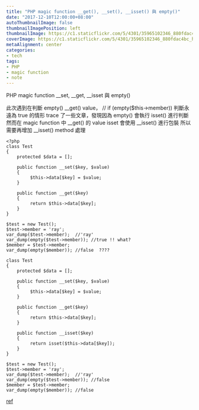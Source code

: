 ```yaml
---
title: "PHP magic function __get(), __set(), __isset() 與 empty()"
date: "2017-12-10T12:00:00+08:00"
autoThumbnailImage: false
thumbnailImagePosition: left
thumbnailImage: https://c1.staticflickr.com/5/4301/35965102346_880fdac4bc_h.jpg
coverImage: https://c1.staticflickr.com/5/4301/35965102346_880fdac4bc_h.jpg
metaAlignment: center
categories:
- tech
tags:
- PHP
- magic function
- note
---
```

PHP magic function __set, __get, __isset 與 empty()

<!--more-->

此次遇到在判斷 empty()  __get() value， // if (empty($this->member)) 判斷永遠為 true 的情形
trace 了一些文章，發現因為 empty() 會執行 isset() 進行判斷
然而在 magic function 中 __get() 的 value isset 會使用 __isset() 進行包裝
所以需要再增加 __isset() method 處理

    <?php
    class Test
    {
        protected $data = [];

        public function __set($key, $value)
        {
             $this->data[$key] = $value;
        }
        
        public function __get($key)
        {
             return $this->data[$key];
        }
    }
    
    $test = new Test();
    $test->member = 'ray';
    var_dump($test->member);  //'ray'
    var_dump(empty($test->member)); //true !! what?
    $member = $test->member;
    var_dump(empty($member)); //false  ????

    class Test
    {
        protected $data = [];

        public function __set($key, $value)
        {
             $this->data[$key] = $value;
        }
        
        public function __get($key)
        {
             return $this->data[$key];
        }

        public function __isset($key)
        {
             return isset($this->data[$key]);
        }
    }
    
    $test = new Test();
    $test->member = 'ray';
    var_dump($test->member);  //'ray'
    var_dump(empty($test->member)); //false
    $member = $test->member;
    var_dump(empty($member)); //false



[ref](http://php.net/manual/en/function.empty.php#93117)
